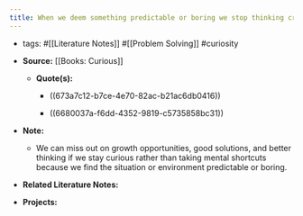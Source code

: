 ```yaml
---
title: When we deem something predictable or boring we stop thinking critically and start to think automatically—we stop being curious
---
```


- tags: #[[Literature Notes]] #[[Problem Solving]] #curiosity

- **Source:** [[Books: Curious]]
	 - **Quote(s):**
		 - ((673a7c12-b7ce-4e70-82ac-b21ac6db0416))

		 - ((6680037a-f6dd-4352-9819-c5735858bc31))

- **Note:**
	 - We can miss out on growth opportunities, good solutions, and better thinking if we stay curious rather than taking mental shortcuts because we find the situation or environment predictable or boring.

- **Related Literature Notes:**

- **Projects:**

